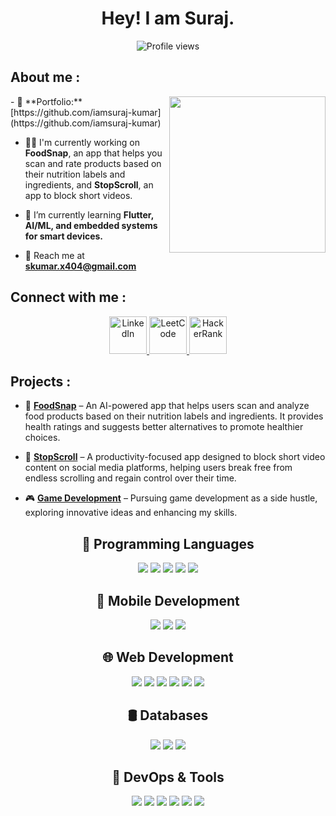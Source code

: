 <h1 align="center">Hey! I am Suraj.</h1>

<p align="center">
  <img src="https://komarev.com/ghpvc/?username=yourusername&color=blue&style=flat-square" alt="Profile views">
</p>

## About me :
<img align="right" src="https://i.pinimg.com/originals/54/c9/af/54c9af226721e95539a5cd9592d635bb.gif" width="250"/>
- 📂 **Portfolio:** [https://github.com/iamsuraj-kumar](https://github.com/iamsuraj-kumar)
  
- 👨‍💻 I'm currently working on **FoodSnap**, an app that helps you scan and rate products based on their nutrition labels and ingredients, and **StopScroll**, an app to block short videos.
  
- 📖 I’m currently learning **Flutter, AI/ML, and embedded systems for smart devices.**
   
- 📧 Reach me at [**skumar.x404@gmail.com**](mailto:skumar.x404@gmail.com) 

## Connect with me :
<p align="center">
  <a href="https://linkedin.com/in/yourusername" target="_blank">
    <img src="https://img.icons8.com/color/48/000000/linkedin.png" alt="LinkedIn" width="60" height="60"/>
  </a>
  <a href="https://your-portfolio-link.com" target="_blank">
    <img src="https://i0.wp.com/turingplanet.org/wp-content/uploads/2020/05/LeetCode_logo.png" alt="LeetCode" width="60" height="60"/>
  </a>
  <a href="https://www.hackerrank.com/yourusername" target="_blank">
    <img src="https://cdn-1.webcatalog.io/catalog/hackerrank/hackerrank-icon.png" alt="HackerRank" width="60" height="60"/>
  </a>
</p>



## Projects :
- 📱 **[FoodSnap](#)** – An AI-powered app that helps users scan and analyze food products based on their nutrition labels and ingredients. It provides health ratings and suggests better alternatives to promote healthier choices.
  
- 🚫 **[StopScroll](#)** – A productivity-focused app designed to block short video content on social media platforms, helping users break free from endless scrolling and regain control over their time.
  
- 🎮 **[Game Development](#)** – Pursuing game development as a side hustle, exploring innovative ideas and enhancing my skills. 


<div align="center">
  
  <!-- Programming Languages -->
  <h2>🚀 Programming Languages</h2>
  <p>
    <img src="https://img.shields.io/badge/C-00599C?style=for-the-badge&logo=c&logoColor=white">
    <img src="https://img.shields.io/badge/C++-00599C?style=for-the-badge&logo=c%2B%2B&logoColor=white">
    <img src="https://img.shields.io/badge/Java-ED8B00?style=for-the-badge&logo=java&logoColor=white">
    <img src="https://img.shields.io/badge/Python-3776AB?style=for-the-badge&logo=python&logoColor=white">
    <img src="https://img.shields.io/badge/Dart-0175C2?style=for-the-badge&logo=dart&logoColor=white">
  </p>

  <!-- Mobile Development -->
  <h2>📱 Mobile Development</h2>
  <p>
    <img src="https://img.shields.io/badge/Android-3DDC84?style=for-the-badge&logo=android&logoColor=white">
    <img src="https://img.shields.io/badge/Kotlin-0095D5?style=for-the-badge&logo=kotlin&logoColor=white">
    <img src="https://img.shields.io/badge/Flutter-02569B?style=for-the-badge&logo=flutter&logoColor=white">
  </p>

  <!-- Web Development -->
  <h2>🌐 Web Development</h2>
  <p>
    <img src="https://img.shields.io/badge/HTML5-E34F26?style=for-the-badge&logo=html5&logoColor=white">
    <img src="https://img.shields.io/badge/CSS3-1572B6?style=for-the-badge&logo=css3&logoColor=white">
    <img src="https://img.shields.io/badge/JavaScript-F7DF1E?style=for-the-badge&logo=javascript&logoColor=black">
    <img src="https://img.shields.io/badge/Bootstrap-7952B3?style=for-the-badge&logo=bootstrap&logoColor=white">
    <img src="https://img.shields.io/badge/Node.js-339933?style=for-the-badge&logo=nodedotjs&logoColor=white">
    <img src="https://img.shields.io/badge/Express.js-000000?style=for-the-badge&logo=express&logoColor=white">
  </p>

  <!-- Databases -->
  <h2>🛢️ Databases</h2>
  <p>
    <img src="https://img.shields.io/badge/MySQL-4479A1?style=for-the-badge&logo=mysql&logoColor=white">
    <img src="https://img.shields.io/badge/PostgreSQL-316192?style=for-the-badge&logo=postgresql&logoColor=white">
    <img src="https://img.shields.io/badge/MongoDB-4EA94B?style=for-the-badge&logo=mongodb&logoColor=white">
  </p>

  <!-- DevOps & Tools -->
  <h2>🔧 DevOps & Tools</h2>
  <p>
    <img src="https://img.shields.io/badge/Git-F05032?style=for-the-badge&logo=git&logoColor=white">
    <img src="https://img.shields.io/badge/GitHub-181717?style=for-the-badge&logo=github&logoColor=white">
    <img src="https://img.shields.io/badge/Docker-2496ED?style=for-the-badge&logo=docker&logoColor=white">
    <img src="https://img.shields.io/badge/Linux-FCC624?style=for-the-badge&logo=linux&logoColor=black">
    <img src="https://img.shields.io/badge/AWS-232F3E?style=for-the-badge&logo=amazon-aws&logoColor=white">
    <img src="https://img.shields.io/badge/Nginx-009639?style=for-the-badge&logo=nginx&logoColor=white">
  </p>

</div>
